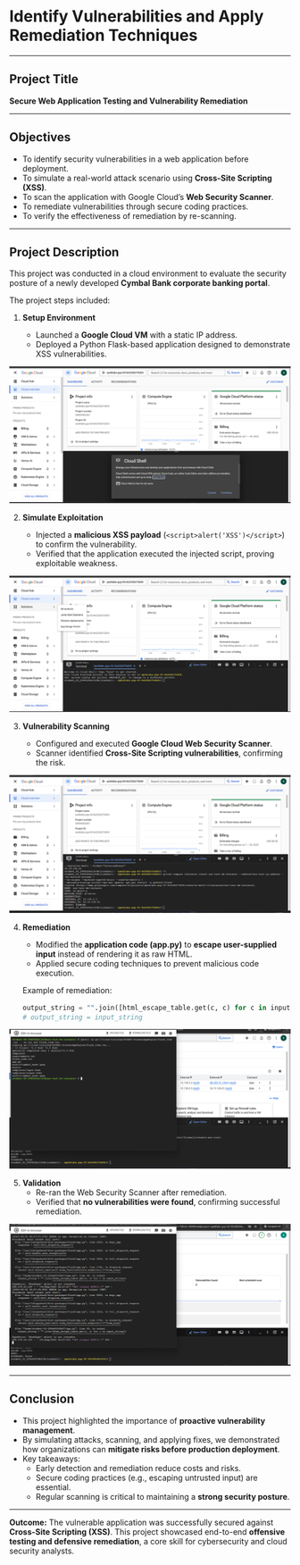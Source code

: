 # Identify Vulnerabilities and Apply Remediation Techniques

---

## Project Title

**Secure Web Application Testing and Vulnerability Remediation**

---

## Objectives

- To identify security vulnerabilities in a web application before deployment.
- To simulate a real-world attack scenario using **Cross-Site Scripting (XSS)**.
- To scan the application with Google Cloud’s **Web Security Scanner**.
- To remediate vulnerabilities through secure coding practices.
- To verify the effectiveness of remediation by re-scanning.

---

## Project Description

This project was conducted in a cloud environment to evaluate the security posture of a newly developed **Cymbal Bank corporate banking portal**.

The project steps included:

1. **Setup Environment**

   - Launched a **Google Cloud VM** with a static IP address.
   - Deployed a Python Flask-based application designed to demonstrate XSS vulnerabilities.

![Identify vulnerabilities and remediation techniques](https://github.com/aminbiography/Google-Cloud-Cybersecurity-Professional-Certificate/blob/main/bar-graph-chart-image/Identify%20vulnerabilities%20and%20remediation%20techniques-01.png?raw=true)


2. **Simulate Exploitation**

   - Injected a **malicious XSS payload** (`<script>alert('XSS')</script>`) to confirm the vulnerability.
   - Verified that the application executed the injected script, proving exploitable weakness.

![Identify vulnerabilities and remediation techniques](https://github.com/aminbiography/Google-Cloud-Cybersecurity-Professional-Certificate/blob/main/bar-graph-chart-image/Identify%20vulnerabilities%20and%20remediation%20techniques-02.png)

3. **Vulnerability Scanning**

   - Configured and executed **Google Cloud Web Security Scanner**.
   - Scanner identified **Cross-Site Scripting vulnerabilities**, confirming the risk.

![Identify vulnerabilities and remediation techniques](https://github.com/aminbiography/Google-Cloud-Cybersecurity-Professional-Certificate/blob/main/bar-graph-chart-image/Identify%20vulnerabilities%20and%20remediation%20techniques-03.png)

4. **Remediation**

   - Modified the **application code (app.py)** to **escape user-supplied input** instead of rendering it as raw HTML.
   - Applied secure coding techniques to prevent malicious code execution.

   Example of remediation:

   ```python
   output_string = "".join([html_escape_table.get(c, c) for c in input_string])
   # output_string = input_string
   ```

![Identify vulnerabilities and remediation techniques](https://github.com/aminbiography/Google-Cloud-Cybersecurity-Professional-Certificate/blob/main/bar-graph-chart-image/Identify%20vulnerabilities%20and%20remediation%20techniques-04.png)

5. **Validation**
   - Re-ran the Web Security Scanner after remediation.
   - Verified that **no vulnerabilities were found**, confirming successful remediation.

![Identify vulnerabilities and remediation techniques](https://github.com/aminbiography/Google-Cloud-Cybersecurity-Professional-Certificate/blob/main/bar-graph-chart-image/Identify%20vulnerabilities%20and%20remediation%20techniques-06.png)

---

## Conclusion

- This project highlighted the importance of **proactive vulnerability management**.
- By simulating attacks, scanning, and applying fixes, we demonstrated how organizations can **mitigate risks before production deployment**.
- Key takeaways:
  - Early detection and remediation reduce costs and risks.
  - Secure coding practices (e.g., escaping untrusted input) are essential.
  - Regular scanning is critical to maintaining a **strong security posture**.

---

**Outcome:** The vulnerable application was successfully secured against **Cross-Site Scripting (XSS)**. This project showcased end-to-end **offensive testing and defensive remediation**, a core skill for cybersecurity and cloud security analysts.
